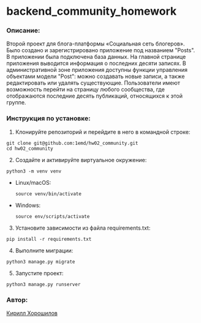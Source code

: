 # backend_community_homework

### Описание:
Второй проект для блога-платформы «Социальная сеть блогеров». Было создано и зарегистрировано приложение под названием "Posts". В приложении была подключена база данных. На главной странице приложения выводится информация о последних десяти записях. В административной зоне приложения доступны функции управления объектами модели "Post": можно создавать новые записи, а также редактировать или удалять существующие.
Пользователи имеют возможность перейти на страницу любого сообщества, где отображаются последние десять публикаций, относящихся к этой группе.

### Инструкция по установке:

1. Клонируйте репозиторий и перейдите в него в командной строке:
  ```
  git clone git@github.com:1emd/hw02_community.git
  cd hw02_community
  ```
2. Создайте и активируйте виртуальное окружение:
  ```
  python3 -m venv venv
  ```
- Linux/macOS:

  ```
  source venv/bin/activate
  ```

- Windows:
  ```
  source env/scripts/activate
  ```

3. Установите зависимости из файла requirements.txt:
  ```
  pip install -r requirements.txt
  ```

4. Выполните миграции:
  ```
  python3 manage.py migrate
  ```

5. Запустите проект:
  ```
  python3 manage.py runserver
  ```

### Автор:
[Кирилл Хорошилов](https://github.com/1emd)

